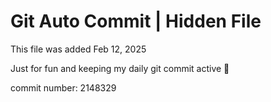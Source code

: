 # Git Auto Commit | Hidden File

This file was added Feb 12, 2025

Just for fun and keeping my daily git commit active 🤪

commit number: 2148329
